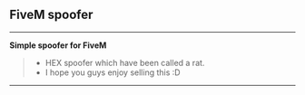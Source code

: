 ## FiveM spoofer 

***

**Simple spoofer for FiveM**
> - HEX spoofer which have been called a rat.
> - I hope you guys enjoy selling this :D

***

